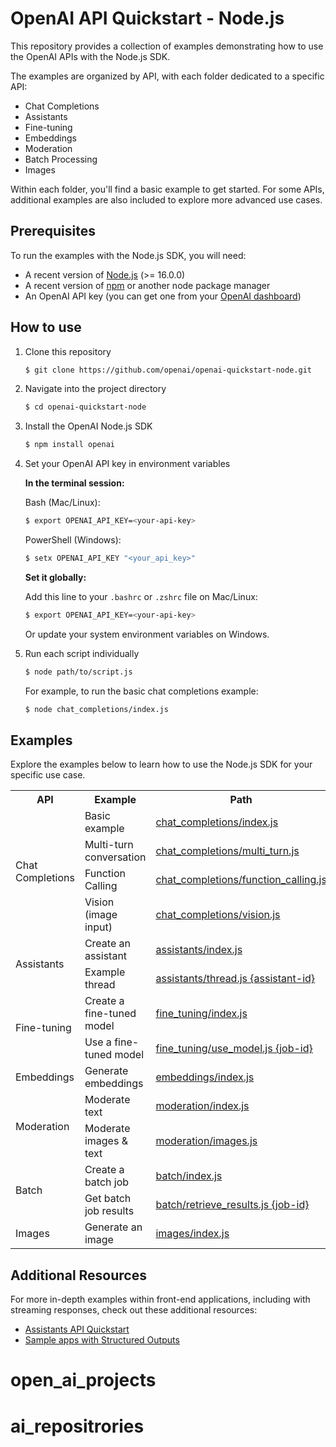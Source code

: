 # OpenAI API Quickstart - Node.js

This repository provides a collection of examples demonstrating how to use the OpenAI APIs with the Node.js SDK.

The examples are organized by API, with each folder dedicated to a specific API:

- Chat Completions
- Assistants
- Fine-tuning
- Embeddings
- Moderation
- Batch Processing
- Images

Within each folder, you'll find a basic example to get started. For some APIs, additional examples are also included to explore more advanced use cases.

## Prerequisites

To run the examples with the Node.js SDK, you will need:

- A recent version of [Node.js](https://nodejs.org/) (>= 16.0.0)
- A recent version of [npm](https://www.npmjs.com/) or another node package manager
- An OpenAI API key (you can get one from your [OpenAI dashboard](https://platform.openai.com/settings/organization/api-keys))

## How to use

1. Clone this repository

   ```bash
   $ git clone https://github.com/openai/openai-quickstart-node.git
   ```

2. Navigate into the project directory

   ```bash
   $ cd openai-quickstart-node
   ```

3. Install the OpenAI Node.js SDK

   ```bash
   $ npm install openai
   ```

4. Set your OpenAI API key in environment variables

   **In the terminal session:**

   Bash (Mac/Linux):

   ```bash
   $ export OPENAI_API_KEY=<your-api-key>
   ```

   PowerShell (Windows):

   ```bash
   $ setx OPENAI_API_KEY "<your_api_key>"
   ```

   **Set it globally:**

   Add this line to your `.bashrc` or `.zshrc` file on Mac/Linux:

   ```bash
   $ export OPENAI_API_KEY=<your-api-key>
   ```

   Or update your system environment variables on Windows.

5. Run each script individually

   ```bash
   $ node path/to/script.js
   ```

   For example, to run the basic chat completions example:

   ```bash
   $ node chat_completions/index.js
   ```

## Examples

Explore the examples below to learn how to use the Node.js SDK for your specific use case.

<table>
  <tr>
    <th>API</th>
    <th>Example</th>
    <th>Path</th>
  </tr>
  <tr>
    <td rowspan="4">Chat Completions</td>
    <td>Basic example</td>
    <td><a href="/chat_completions/index.js">chat_completions/index.js</a></td>
  </tr>
  <tr>
    <td>Multi-turn conversation</td>
    <td><a href="/chat_completions/multi_turn.js">chat_completions/multi_turn.js</a></td>
  </tr>
    <tr>
    <td>Function Calling</td>
    <td><a href="/chat_completions/function_calling.js">chat_completions/function_calling.js</a></td>
  </tr>
  <tr>
    <td>Vision (image input)</td>
    <td><a href="/chat_completions/vision.js">chat_completions/vision.js</a></td>
  </tr>
  <tr>
    <td rowspan="2">Assistants</td>
    <td>Create an assistant</td>
    <td><a href="/assistants/index.js">assistants/index.js</a></td>
  </tr>
  <tr>
    <td>Example thread</td>
    <td><a href="/assistants/thread.js">assistants/thread.js {assistant-id}</a></td>
  </tr>
  <tr>
  <td rowspan="2">Fine-tuning</td>
  <td>Create a fine-tuned model</td>
  <td><a href="/fine_tuning/index.js">fine_tuning/index.js</a></td>
  </tr>
  <tr>
    <td>Use a fine-tuned model</td>
    <td><a href="/fine_tuning/use_model.js">fine_tuning/use_model.js {job-id}</a></td>
  </tr>
  <tr>
    <td rowspan="1">Embeddings</td>
    <td>Generate embeddings</td>
    <td><a href="/embeddings/index.js">embeddings/index.js</a></td>
  </tr>
  <tr>
    <td rowspan="2">Moderation</td>
    <td>Moderate text</td>
    <td><a href="/moderation/index.js">moderation/index.js</a></td>
  </tr>
  <tr>
    <td>Moderate images & text</td>
    <td><a href="/moderation/images.js">moderation/images.js</a></td>
  </tr>
  <tr>
    <td rowspan="2">Batch</td>
    <td>Create a batch job</td>
    <td><a href="/batch/index.js">batch/index.js</a></td>
  </tr>
  <tr>
    <td>Get batch job results</td>
    <td><a href="/batch/retrieve_results.js">batch/retrieve_results.js {job-id}</a></td>
  </tr>
  <tr>
    <td rowspan="1">Images</td>
    <td>Generate an image</td>
    <td><a href="/images/index.js">images/index.js</a></td>
  </tr>
</table>

## Additional Resources

For more in-depth examples within front-end applications, including with streaming responses, check out these additional resources:

- [Assistants API Quickstart](https://github.com/openai/openai-assistants-quickstart)
- [Sample apps with Structured Outputs](https://github.com/openai/openai-structured-outputs-samples)
# open_ai_projects
# ai_repositrories
